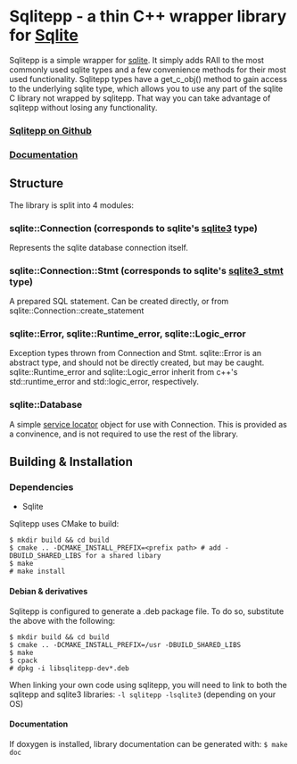 # Sqlitepp - a thin C++ wrapper library for [Sqlite](https://www.sqlite.org/)

Sqlitepp is a simple wrapper for [sqlite](https://www.sqlite.org). It simply
adds RAII to the most commonly used sqlite types and a few convenience methods
for their most used functionality. Sqlitepp types have a get_c_obj() method to
gain access to the underlying sqlite type, which allows you to use any part of
the sqlite C library not wrapped by sqlitepp. That way you can take advantage of
sqlitepp without losing any functionality.

### [Sqlitepp on Github](https://github.com/mattvchandler/sqlitepp)

### [Documentation](https://mattvchandler.github.io/sqlitepp/index.html)

## Structure

The library is split into 4 modules:

### sqlite::Connection (corresponds to sqlite's [sqlite3](https://www.sqlite.org/c3ref/sqlite3.html) type)

Represents the sqlite database connection itself.

### sqlite::Connection::Stmt (corresponds to sqlite's [sqlite3_stmt](https://www.sqlite.org/c3ref/stmt.html) type)

A prepared SQL statement. Can be created directly, or from
sqlite::Connection::create_statement

### sqlite::Error, sqlite::Runtime_error, sqlite::Logic_error

Exception types thrown from Connection and Stmt. sqlite::Error is an abstract
type, and should not be directly created, but may be caught.
sqlite::Runtime_error and sqlite::Logic_error inherit from c++'s
std::runtime_error and std::logic_error, respectively.

### sqlite::Database

A simple [service locator](https://en.wikipedia.org/wiki/Service_locator_pattern)
object for use with Connection. This is provided as a convinence, and is not
required to use the rest of the library.

## Building & Installation

### Dependencies

* Sqlite

Sqlitepp uses CMake to build:

    $ mkdir build && cd build
    $ cmake .. -DCMAKE_INSTALL_PREFIX=<prefix path> # add -DBUILD_SHARED_LIBS for a shared libary
    $ make
    # make install

#### Debian & derivatives
Sqlitepp is configured to generate a .deb package file. To do so, substitute the
above with the following:

    $ mkdir build && cd build
    $ cmake .. -DCMAKE_INSTALL_PREFIX=/usr -DBUILD_SHARED_LIBS
    $ make
    $ cpack
    # dpkg -i libsqlitepp-dev*.deb

When linking your own code using sqlitepp, you will need to link to both the
sqlitepp and sqlite3 libraries: `-l sqlitepp -lsqlite3` (depending on your OS)

#### Documentation
If doxygen is installed, library documentation can be generated with: `$ make doc`

